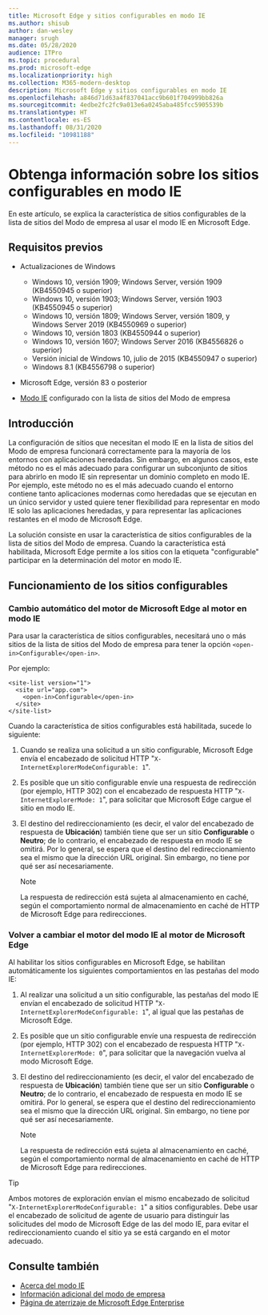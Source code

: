 ```yaml
---
title: Microsoft Edge y sitios configurables en modo IE
ms.author: shisub
author: dan-wesley
manager: srugh
ms.date: 05/28/2020
audience: ITPro
ms.topic: procedural
ms.prod: microsoft-edge
ms.localizationpriority: high
ms.collection: M365-modern-desktop
description: Microsoft Edge y sitios configurables en modo IE
ms.openlocfilehash: a846d71d63a4f837041acc9b601f704999bb826a
ms.sourcegitcommit: 4edbe2fc2fc9a013e6a0245aba485fcc5905539b
ms.translationtype: HT
ms.contentlocale: es-ES
ms.lasthandoff: 08/31/2020
ms.locfileid: "10981188"
---
```

# Obtenga información sobre los sitios configurables en modo IE

En este artículo, se explica la característica de sitios configurables de la lista de sitios del Modo de empresa al usar el modo IE en Microsoft Edge.

## Requisitos previos

- Actualizaciones de Windows

  - Windows 10, versión 1909; Windows Server, versión 1909 (KB4550945 o superior)
  - Windows 10, versión 1903; Windows Server, versión 1903 (KB4550945 o superior)
  - Windows 10, versión 1809; Windows Server, versión 1809, y Windows Server 2019 (KB4550969 o superior)
  - Windows 10, versión 1803 (KB4550944 o superior)
  - Windows 10, versión 1607; Windows Server 2016 (KB4556826 o superior)
  - Versión inicial de Windows 10, julio de 2015 (KB4550947 o superior)
  - Windows 8.1 (KB4556798 o superior)

- Microsoft Edge, versión 83 o posterior
- [Modo IE](https://aka.ms/iemodeonedge) configurado con la lista de sitios del Modo de empresa

## Introducción

La configuración de sitios que necesitan el modo IE en la lista de sitios del Modo de empresa funcionará correctamente para la mayoría de los entornos con aplicaciones heredadas. Sin embargo, en algunos casos, este método no es el más adecuado para configurar un subconjunto de sitios para abrirlo en modo IE sin representar un dominio completo en modo IE. Por ejemplo, este método no es el más adecuado cuando el entorno contiene tanto aplicaciones modernas como heredadas que se ejecutan en un único servidor y usted quiere tener flexibilidad para representar en modo IE solo las aplicaciones heredadas, y para representar las aplicaciones restantes en el modo de Microsoft Edge.

La solución consiste en usar la característica de sitios configurables de la lista de sitios del Modo de empresa. Cuando la característica está habilitada, Microsoft Edge permite a los sitios con la etiqueta "configurable" participar en la determinación del motor en modo IE.

## Funcionamiento de los sitios configurables

### Cambio automático del motor de Microsoft Edge al motor en modo IE

Para usar la característica de sitios configurables, necesitará uno o más sitios de la lista de sitios del Modo de empresa para tener la opción `<open-in>Configurable</open-in>`.

Por ejemplo:

```
<site-list version="1">
  <site url="app.com">
    <open-in>Configurable</open-in>
  </site>
</site-list>
```

Cuando la característica de sitios configurables está habilitada, sucede lo siguiente:

1. Cuando se realiza una solicitud a un sitio configurable, Microsoft Edge envía el encabezado de solicitud HTTP "`X-InternetExplorerModeConfigurable: 1`".
2. Es posible que un sitio configurable envíe una respuesta de redirección (por ejemplo, HTTP 302) con el encabezado de respuesta HTTP "`X-InternetExplorerMode: 1`", para solicitar que Microsoft Edge cargue el sitio en modo IE.
3. El destino del redireccionamiento (es decir, el valor del encabezado de respuesta de **Ubicación**) también tiene que ser un sitio **Configurable** o **Neutro**; de lo contrario, el encabezado de respuesta en modo IE se omitirá. Por lo general, se espera que el destino del redireccionamiento sea el mismo que la dirección URL original. Sin embargo, no tiene por qué ser así necesariamente.

   > [!NOTE]
   > La respuesta de redirección está sujeta al almacenamiento en caché, según el comportamiento normal de almacenamiento en caché de HTTP de Microsoft Edge para redirecciones.

### Volver a cambiar el motor del modo IE al motor de Microsoft Edge

Al habilitar los sitios configurables en Microsoft Edge, se habilitan automáticamente los siguientes comportamientos en las pestañas del modo IE:

1. Al realizar una solicitud a un sitio configurable, las pestañas del modo IE envían el encabezado de solicitud HTTP "`X-InternetExplorerModeConfigurable: 1`", al igual que las pestañas de Microsoft Edge.
2. Es posible que un sitio configurable envíe una respuesta de redirección (por ejemplo, HTTP 302) con el encabezado de respuesta HTTP "`X-InternetExplorerMode: 0`", para solicitar que la navegación vuelva al modo Microsoft Edge.
3. El destino del redireccionamiento (es decir, el valor del encabezado de respuesta de **Ubicación**) también tiene que ser un sitio **Configurable** o **Neutro**; de lo contrario, el encabezado de respuesta en modo IE se omitirá. Por lo general, se espera que el destino del redireccionamiento sea el mismo que la dirección URL original. Sin embargo, no tiene por qué ser así necesariamente.

   > [!NOTE]
   > La respuesta de redirección está sujeta al almacenamiento en caché, según el comportamiento normal de almacenamiento en caché de HTTP de Microsoft Edge para redirecciones.

> [!TIP]
> Ambos motores de exploración envían el mismo encabezado de solicitud "`X-InternetExplorerModeConfigurable: 1`" a sitios configurables. Debe usar el encabezado de solicitud de agente de usuario para distinguir las solicitudes del modo de Microsoft Edge de las del modo IE, para evitar el redireccionamiento cuando el sitio ya se está cargando en el motor adecuado.

## Consulte también

- [Acerca del modo IE](https://docs.microsoft.com/deployedge/edge-ie-mode)
- [Información adicional del modo de empresa](https://docs.microsoft.com/internet-explorer/ie11-deploy-guide/enterprise-mode-overview-for-ie11)
- [Página de aterrizaje de Microsoft Edge Enterprise](https://aka.ms/EdgeEnterprise)